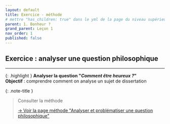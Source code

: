 ```yaml
---
layout: default
title: Exercice - méthode
# mettre "has_children: true" dans le yml de la page du niveau supérieur
parent: 1. Bonheur ?
grand_parent: Leçon 1
nav_order: 1
published: false
---
```

## Exercice : analyser une question philosophique

---

{: .highlight }
**Analyser la question "*Comment être heureux ?*"**  
**Objectif** : comprendre comment on analyse un sujet de dissertation


{: .note-title }
> Consulter la méthode
>
> [→ Voir la page méthode "Analyser et problématiser une question philosophique"](../../docs/methode/m1-1.html)